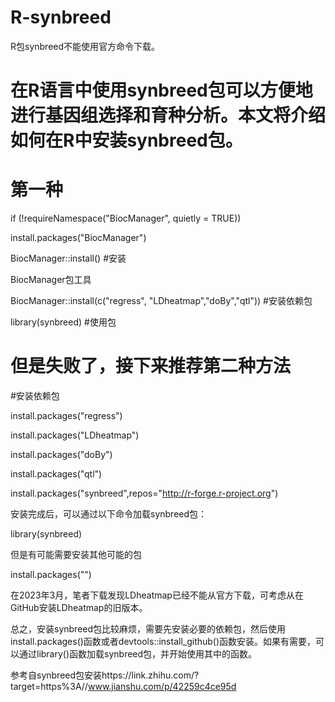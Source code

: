 # R-synbreed
R包synbreed不能使用官方命令下载。

# 在R语言中使用synbreed包可以方便地进行基因组选择和育种分析。本文将介绍如何在R中安装synbreed包。

# 第一种

if (!requireNamespace("BiocManager", quietly = TRUE))

install.packages("BiocManager")

BiocManager::install() #安装

BiocManager包工具

BiocManager::install(c("regress", "LDheatmap","doBy","qtl")) #安装依赖包

library(synbreed) #使用包

# 但是失败了，接下来推荐第二种方法

#安装依赖包

install.packages("regress")

install.packages("LDheatmap")

install.packages("doBy")

install.packages("qtl")

install.packages("synbreed",repos="http://r-forge.r-project.org")

安装完成后，可以通过以下命令加载synbreed包：

library(synbreed)

但是有可能需要安装其他可能的包

install.packages("")

在2023年3月，笔者下载发现LDheatmap已经不能从官方下载，可考虑从在GitHub安装LDheatmap的旧版本。

总之，安装synbreed包比较麻烦，需要先安装必要的依赖包，然后使用install.packages()函数或者devtools::install_github()函数安装。如果有需要，可以通过library()函数加载synbreed包，并开始使用其中的函数。

参考自synbreed包安装https://link.zhihu.com/?target=https%3A//www.jianshu.com/p/42259c4ce95d
